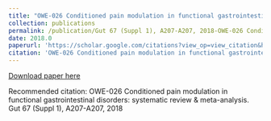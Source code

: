 ```yaml
---
title: "OWE-026 Conditioned pain modulation in functional gastrointestinal disorders: systematic review & meta-analysis"
collection: publications
permalink: /publication/Gut 67 (Suppl 1), A207-A207, 2018-OWE-026 Conditioned pain modulation in functional gastrointestinal disorders: systematic review & meta-analysis
date: 2018.0
paperurl: 'https://scholar.google.com/citations?view_op=view_citation&hl=en&user=CVvowJAAAAAJ&pagesize=100&citation_for_view=CVvowJAAAAAJ:0EnyYjriUFMC'
citation: 'OWE-026 Conditioned pain modulation in functional gastrointestinal disorders: systematic review &amp; meta-analysis. Gut 67 (Suppl 1), A207-A207, 2018'
---
```

[Download paper here](https://scholar.google.com/citations?view_op=view_citation&hl=en&user=CVvowJAAAAAJ&pagesize=100&citation_for_view=CVvowJAAAAAJ:0EnyYjriUFMC)

Recommended citation: OWE-026 Conditioned pain modulation in functional gastrointestinal disorders: systematic review & meta-analysis. Gut 67 (Suppl 1), A207-A207, 2018